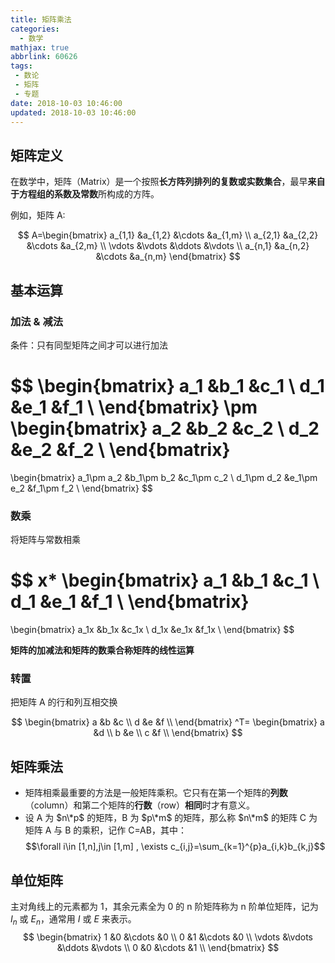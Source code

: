 ```yaml
---
title: 矩阵乘法
categories:
  - 数学
mathjax: true
abbrlink: 60626
tags:
 - 数论
 - 矩阵
 - 专题
date: 2018-10-03 10:46:00
updated: 2018-10-03 10:46:00
---
```

## 矩阵定义
在数学中，矩阵（Matrix）是一个按照**长方阵列排列的复数或实数集合**，最早**来自于方程组的系数及常数**所构成的方阵。
<!--more-->
例如，矩阵 A:

$$
A=\begin{bmatrix}
a_{1,1} &a_{1,2} &\cdots &a_{1,m} \\ 
a_{2,1} &a_{2,2} &\cdots &a_{2,m} \\ 
\vdots  &\vdots  &\ddots &\vdots  \\ 
a_{n,1} &a_{n,2} &\cdots &a_{n,m}
\end{bmatrix}
$$

## 基本运算

### 加法 & 减法

条件：只有同型矩阵之间才可以进行加法

$$
\begin{bmatrix}
a_1 &b_1 &c_1 \\
d_1 &e_1 &f_1 \\
\end{bmatrix}
\pm 
\begin{bmatrix}
a_2 &b_2 &c_2 \\
d_2 &e_2 &f_2 \\
\end{bmatrix}
=
\begin{bmatrix}
a_1\pm a_2 &b_1\pm b_2 &c_1\pm c_2 \\
d_1\pm d_2 &e_1\pm e_2 &f_1\pm f_2 \\
\end{bmatrix}
$$

### 数乘

将矩阵与常数相乘

$$
x*
\begin{bmatrix}
a_1 &b_1 &c_1 \\
d_1 &e_1 &f_1 \\
\end{bmatrix}
=
\begin{bmatrix}
a_1x &b_1x &c_1x \\
d_1x &e_1x &f_1x \\
\end{bmatrix}
$$

**矩阵的加减法和矩阵的数乘合称矩阵的线性运算**

### 转置

把矩阵 A 的行和列互相交换

$$
\begin{bmatrix}
a &b &c \\
d &e &f \\
\end{bmatrix}
^T=
\begin{bmatrix}
a &d \\
b &e \\
c &f \\
\end{bmatrix}
$$

## 矩阵乘法

- 矩阵相乘最重要的方法是一般矩阵乘积。它只有在第一个矩阵的**列数**（column）和第二个矩阵的**行数**（row）**相同**时才有意义。
- 设 A 为 $n\*p$ 的矩阵，B 为 $p\*m$ 的矩阵，那么称 $n\*m$ 的矩阵 C 为矩阵 A 与 B 的乘积，记作 C=AB，其中：
$$\forall i\in [1,n],j\in [1,m] , \exists c_{i,j}=\sum_{k=1}^{p}a_{i,k}b_{k,j}$$


## 单位矩阵

主对角线上的元素都为 1，其余元素全为 0 的 n 阶矩阵称为 n 阶单位矩阵，记为 $I_n$ 或 $E_n$，通常用 $I$ 或 $E$ 来表示。
$$
\begin{bmatrix}
1 &0 &\cdots &0 \\
0 &1 &\cdots &0 \\
\vdots &\vdots &\ddots &\vdots \\
0 &0 &\cdots &1 \\
\end{bmatrix}
$$